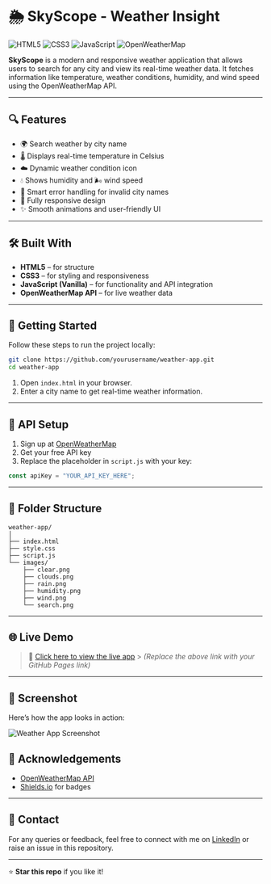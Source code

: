 # 🌦️ SkyScope - Weather Insight

![HTML5](https://img.shields.io/badge/HTML5-E34F26?style=for-the-badge&logo=html5&logoColor=fff)
![CSS3](https://img.shields.io/badge/CSS3-1572B6?style=for-the-badge&logo=css3&logoColor=fff)
![JavaScript](https://img.shields.io/badge/JavaScript-F7DF1E?style=for-the-badge&logo=javascript&logoColor=000)
![OpenWeatherMap](https://img.shields.io/badge/API-OpenWeatherMap-orange?style=for-the-badge)

**SkyScope** is a modern and responsive weather application that allows users to search for any city and view its real-time weather data. It fetches information like temperature, weather conditions, humidity, and wind speed using the OpenWeatherMap API.

---

## 🔍 Features

- 🌍 Search weather by city name
- 🌡️ Displays real-time temperature in Celsius
- ☁️ Dynamic weather condition icon
- 💧 Shows humidity and 🌬️ wind speed
- 🧠 Smart error handling for invalid city names
- 📱 Fully responsive design
- ✨ Smooth animations and user-friendly UI

---

## 🛠️ Built With

- **HTML5** – for structure
- **CSS3** – for styling and responsiveness
- **JavaScript (Vanilla)** – for functionality and API integration
- **OpenWeatherMap API** – for live weather data

---

## 🚀 Getting Started

Follow these steps to run the project locally:

```bash
git clone https://github.com/yourusername/weather-app.git
cd weather-app
```

1. Open `index.html` in your browser.
2. Enter a city name to get real-time weather information.

---

## 🔑 API Setup

1. Sign up at [OpenWeatherMap](https://openweathermap.org/api)
2. Get your free API key
3. Replace the placeholder in `script.js` with your key:

```js
const apiKey = "YOUR_API_KEY_HERE";
```

---

## 📁 Folder Structure

```
weather-app/
│
├── index.html
├── style.css
├── script.js
└── images/
    ├── clear.png
    ├── clouds.png
    ├── rain.png
    ├── humidity.png
    ├── wind.png
    └── search.png
```

---

## 🌐 Live Demo

> 🔗 [Click here to view the live app](https://your-username.github.io/weather-app/) > _(Replace the above link with your GitHub Pages link)_

---

## 📸 Screenshot

Here’s how the app looks in action:

![Weather App Screenshot](weather_screenshot.png)

## 🙌 Acknowledgements

- [OpenWeatherMap API](https://openweathermap.org/)
- [Shields.io](https://shields.io/) for badges

---

## 📩 Contact

For any queries or feedback, feel free to connect with me on [LinkedIn](https://linkedin.com/in/sauravrajput63)
or raise an issue in this repository.

---

⭐ **Star this repo** if you like it!

```

```
